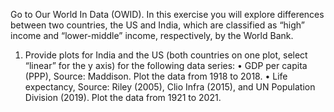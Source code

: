 
Go to Our World In Data (OWID). In this exercise you will explore differences between two countries, the
US and India, which are classified as “high” income and “lower-middle” income, respectively, by the World
Bank.
1. Provide plots for India and the US (both countries on one plot, select “linear” for the y axis) for the
following data series:
• GDP per capita (PPP), Source: Maddison. Plot the data from 1918 to 2018.
• Life expectancy, Source: Riley (2005), Clio Infra (2015), and UN Population Division (2019).
Plot the data from 1921 to 2021.
